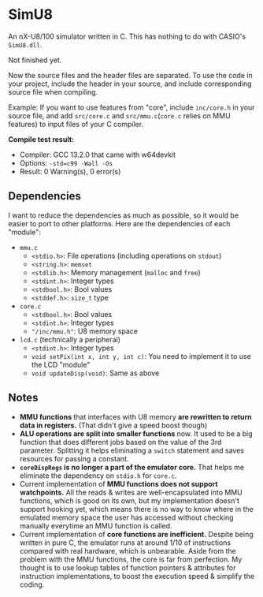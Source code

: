 # SimU8

An nX-U8/100 simulator written in C. This has nothing to do with CASIO's `SimU8.dll`.

Not finished yet.

Now the source files and the header files are separated. To use the code in your project, include the header in your source, and include corresponding source file when compiling.

Example: If you want to use features from "core", include `inc/core.h` in your source file, and add `src/core.c` and `src/mmu.c`(`core.c` relies on MMU features) to input files of your C compiler.

**Compile test result:**
- Compiler: GCC 13.2.0 that came with w64devkit
- Options: `-std=c99 -Wall -Os`
- Result: 0 Warning(s), 0 error(s)

## Dependencies
I want to reduce the dependencies as much as possible, so it would be easier to port to other platforms. Here are the dependencies of each "module":
- `mmu.c`
	- `<stdio.h>`: File operations (including operations on `stdout`)
	- `<string.h>`: `memset`
	- `<stdlib.h>`: Memory management (`malloc` and `free`)
	- `<stdint.h>`: Integer types
	- `<stdbool.h>`: Bool values
	- `<stddef.h>`: `size_t` type
- `core.c`
	- `<stdbool.h>`: Bool values
	- `<stdint.h>`: Integer types
	- `"/inc/mmu.h"`: U8 memory space
- `lcd.c` (technically a peripheral)
	- `<stdint.h>`: Integer types
	- `void setPix(int x, int y, int c)`: You need to implement it to use the LCD "module"
	- `void updateDisp(void)`: Same as above

## Notes
- **MMU functions** that interfaces with U8 memory **are rewritten to return data in registers.** (That didn't give a speed boost though)
- **ALU operations are split into smaller functions** now. It used to be a big function that does different jobs based on the value of the 3rd parameter. Splitting it helps eliminating a `switch` statement and saves resources for passing a constant.
- **`coreDispRegs` is no longer a part of the emulator core.** That helps me eliminate the dependency on `stdio.h` for `core.c`.
- Current implementation of **MMU functions does not support watchpoints.** All the reads & writes are well-encapsulated into MMU functions, which is good on its own, but my implementation doesn't support hooking yet, which means there is no way to know where in the emulated memory space the user has accessed without checking manually everytime an MMU function is called.
- Current implementation of **core functions are inefficient.** Despite being written in pure C, the emulator runs at around 1/10 of instructions compared with real hardware, which is unbearable. Aside from the problem with the MMU functions, the core is far from perfection. My thought is to use lookup tables of function pointers & attributes for instruction implementations, to boost the execution speed & simplify the coding.
